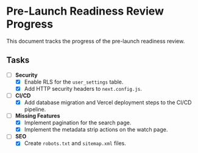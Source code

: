 # Pre-Launch Readiness Review Progress

This document tracks the progress of the pre-launch readiness review.

## Tasks

- [ ] **Security**
  - [x] Enable RLS for the `user_settings` table.
  - [x] Add HTTP security headers to `next.config.js`.
- [ ] **CI/CD**
  - [x] Add database migration and Vercel deployment steps to the CI/CD pipeline.
- [ ] **Missing Features**
  - [x] Implement pagination for the search page.
  - [x] Implement the metadata strip actions on the watch page.
- [ ] **SEO**
  - [x] Create `robots.txt` and `sitemap.xml` files.